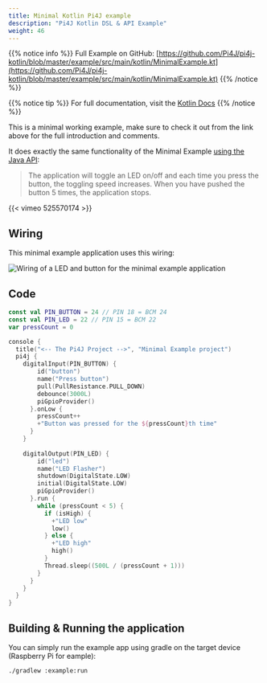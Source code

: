 ```yaml
---
title: Minimal Kotlin Pi4J example
description: "Pi4J Kotlin DSL & API Example"
weight: 46
---
```


{{% notice info %}}
Full Example on GitHub: [https://github.com/Pi4J/pi4j-kotlin/blob/master/example/src/main/kotlin/MinimalExample.kt](https://github.com/Pi4J/pi4j-kotlin/blob/master/example/src/main/kotlin/MinimalExample.kt)
{{% /notice %}}

{{% notice tip %}}
For full documentation, visit the [Kotlin Docs](https://pi4j.com/kotlin/kotlin-api-docs/)
{{% /notice %}}

This is a minimal working example, make sure to check it out from the link above for the full introduction and comments.

It does exactly the same functionality of the Minimal Example [using the Java API](/getting-started/minimal-example-application/):

> The application will toggle an LED on/off and each time you press the button, the toggling speed increases. When you have pushed the button 5 times, the application stops.

{{< vimeo 525570174 >}}

## Wiring

This minimal example application uses this wiring:

![Wiring of a LED and button for the minimal example application](/assets/getting-started/minimal/led-button_bb.png)

## Code


```kotlin
const val PIN_BUTTON = 24 // PIN 18 = BCM 24
const val PIN_LED = 22 // PIN 15 = BCM 22
var pressCount = 0

console {
  title("<-- The Pi4J Project -->", "Minimal Example project")
  pi4j {
    digitalInput(PIN_BUTTON) {
        id("button")
        name("Press button")
        pull(PullResistance.PULL_DOWN)
        debounce(3000L)
        piGpioProvider()
      }.onLow {
        pressCount++
        +"Button was pressed for the ${pressCount}th time"
      }
    }
    
    digitalOutput(PIN_LED) {
        id("led")
        name("LED Flasher")
        shutdown(DigitalState.LOW)
        initial(DigitalState.LOW)
        piGpioProvider()
      }.run {
        while (pressCount < 5) {
          if (isHigh) {
            +"LED low"
            low()
          } else {
            +"LED high"
            high()
          }
          Thread.sleep((500L / (pressCount + 1)))
        }
      }
    }
  }
}
```

## Building & Running the application

You can simply run the example app using gradle on the target device (Raspberry Pi for eample):
``` shell
./gradlew :example:run
```